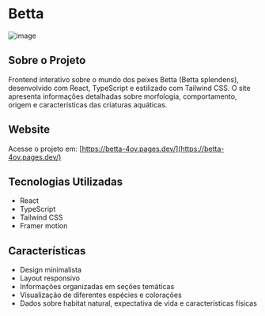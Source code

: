 # Betta 

![image](https://github.com/user-attachments/assets/979591d6-4eb0-412b-81e0-5572ba65abe9)


## Sobre o Projeto

Frontend interativo sobre o mundo dos peixes Betta (Betta splendens), desenvolvido com React, TypeScript e estilizado com Tailwind CSS. O site apresenta informações detalhadas sobre morfologia, comportamento, origem e características das criaturas aquáticas.

## Website

Acesse o projeto em: [https://betta-4ov.pages.dev/](https://betta-4ov.pages.dev/)

##  Tecnologias Utilizadas

- React
- TypeScript
- Tailwind CSS
- Framer motion

##  Características

- Design minimalista
- Layout responsivo
- Informações organizadas em seções temáticas
- Visualização de diferentes espécies e colorações
- Dados sobre habitat natural, expectativa de vida e características físicas
